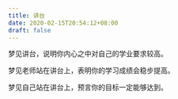 ```yaml
---
title: 讲台
date: 2020-02-15T20:54:12+08:00
draft: false
---
```


梦见讲台，说明你内心之中对自己的学业要求较高。

梦见老师站在讲台上，表明你的学习成绩会稳步提高。

梦见自己站在讲台上，预言你的目标一定能够达到。